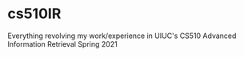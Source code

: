 # cs510IR
Everything revolving my work/experience in UIUC's CS510 Advanced Information Retrieval Spring 2021

